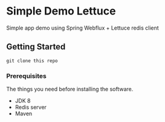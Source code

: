# Simple Demo Lettuce

Simple app demo using Spring Webflux + Lettuce redis client 

## Getting Started

```
git clone this repo
```

### Prerequisites

The things you need before installing the software.

* JDK 8 
* Redis server 
* Maven

